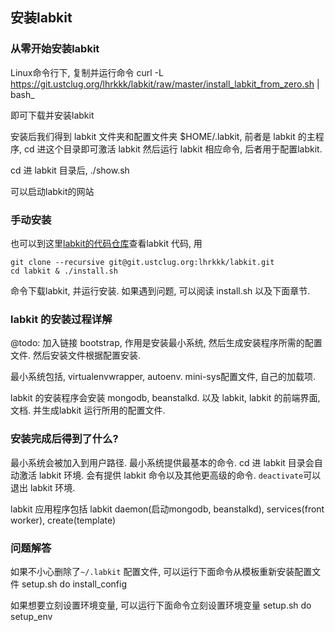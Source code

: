 
## 安装labkit
### 从零开始安装labkit
Linux命令行下, 复制并运行命令 
	curl -L  https://git.ustclug.org/lhrkkk/labkit/raw/master/install_labkit_from_zero.sh | bash_

即可下载并安装labkit

安装后我们得到 labkit 文件夹和配置文件夹 $HOME/.labkit, 前者是 labkit 的主程序, cd 进这个目录即可激活 labkit 然后运行 labkit 相应命令, 后者用于配置labkit. 

cd 进 labkit 目录后, 
	./show.sh

可以启动labkit的网站

### 手动安装
也可以到这里[labkit的代码仓库][1]查看labkit 代码, 用

	git clone --recursive git@git.ustclug.org:lhrkkk/labkit.git
	cd labkit & ./install.sh

命令下载labkit, 并运行安装. 如果遇到问题, 可以阅读 install.sh 以及下面章节. 

### labkit 的安装过程详解

@todo: 加入链接
bootstrap, 作用是安装最小系统, 然后生成安装程序所需的配置文件. 然后安装文件根据配置安装.  

最小系统包括, virtualenvwrapper, autoenv. mini-sys配置文件, 自己的加载项. 

labkit 的安装程序会安装 mongodb, beanstalkd. 以及 labkit, labkit 的前端界面, 文档.  并生成labkit 运行所用的配置文件. 

### 安装完成后得到了什么?

最小系统会被加入到用户路径. 最小系统提供最基本的命令. cd 进 labkit 目录会自动激活 labkit 环境. 会有提供 labkit 命令以及其他更高级的命令. `deactivate`可以退出 labkit 环境. 

labkit 应用程序包括 labkit daemon(启动mongodb, beanstalkd),  services(front worker), create(template)


### 问题解答

如果不小心删除了`~/.labkit` 配置文件, 可以运行下面命令从模板重新安装配置文件
	setup.sh  do install_config

如果想要立刻设置环境变量, 可以运行下面命令立刻设置环境变量
	setup.sh  do setup_env




 




[1]:	https://git.ustclug.org/lhrkkk/labkit